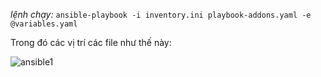 *lệnh chạy:*
`ansible-playbook -i inventory.ini playbook-addons.yaml -e @variables.yaml`

Trong đó các vị trí các file như thế này:

![ansible1](../images/ansible1.png)
